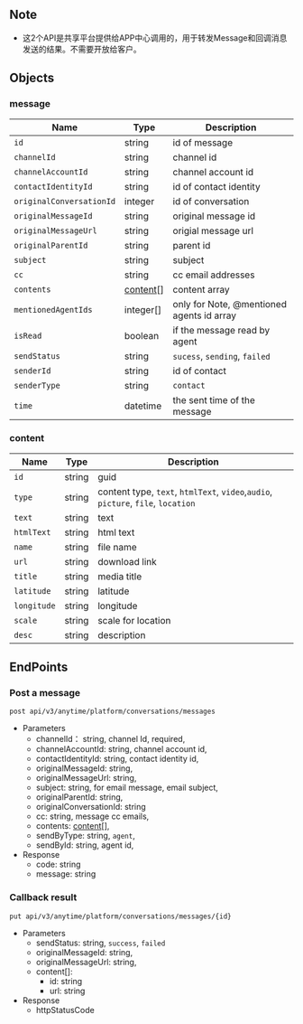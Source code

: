 ## Note 
- 这2个API是共享平台提供给APP中心调用的，用于转发Message和回调消息发送的结果。不需要开放给客户。

## Objects

### message 
| Name | Type | Description | 
| - | - | - | 
| `id` | string | id of message | 
| `channelId` | string | channel id | 
| `channelAccountId`| string | channel account id | 
| `contactIdentityId`| string | id of contact identity |
| `originalConversationId` | integer | id of conversation | 
| `originalMessageId` | string | original message id|
| `originalMessageUrl` | string | origial message url |
| `originalParentId` | string | parent id |
| `subject` | string | subject | 
| `cc` | string | cc email addresses |  
| `contents` | [content](#content)[] | content array| 
| `mentionedAgentIds` | integer[] | only for Note, @mentioned agents id array |
| `isRead`| boolean | if the message read by agent | 
| `sendStatus` | string | `sucess`, `sending`, `failed` |
| `senderId`| string | id of contact | 
| `senderType`| string | `contact` | 
| `time` | datetime | the sent time of the message | 
 
 ### content
| Name | Type | Description | 
| - | - | - | 
| `id` | string | guid | 
| `type` | string | content type, `text`, `htmlText`, `video`,`audio`, `picture`, `file`, `location` |  
| `text` | string | text | 
| `htmlText` | string | html text |
| `name` | string | file name| 
| `url` | string | download link | 
| `title` | string | media title| 
| `latitude` | string | latitude | 
| `longitude` | string | longitude | 
| `scale` | string | scale for location |
| `desc` | string | description | 

## EndPoints

### Post a message 
`post api/v3/anytime/platform/conversations/messages` 
- Parameters  
    - channelId： string, channel Id, required,
    - channelAccountId: string, channel account id,
    - contactIdentityId: string, contact identity id,
    - originalMessageId: string,
    - originalMessageUrl: string,
    - subject: string, for email message, email subject,
    - originalParentId: string, 
    - originalConversationId: string
    - cc: string, message cc emails, 
    - contents: [content](#content)[],
    - sendByType: string, `agent`, 
    - sendById: string, agent id,
- Response 
    - code: string
    - message: string

### Callback result
`put api/v3/anytime/platform/conversations/messages/{id}`
- Parameters
    - sendStatus: string, `success`, `failed`
    - originalMessageId: string, 
    - originalMessageUrl: string,
    - content[]: 
        - id: string
        - url: string 
- Response 
    - httpStatusCode